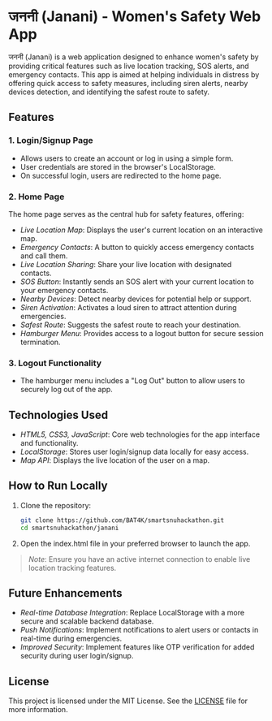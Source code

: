 # जननी (Janani) - Women's Safety Web App

जननी (Janani) is a web application designed to enhance women's safety by providing critical features such as live location tracking, SOS alerts, and emergency contacts. This app is aimed at helping individuals in distress by offering quick access to safety measures, including siren alerts, nearby devices detection, and identifying the safest route to safety.

## Features

### 1. Login/Signup Page
- Allows users to create an account or log in using a simple form.
- User credentials are stored in the browser's LocalStorage.
- On successful login, users are redirected to the home page.

### 2. Home Page
The home page serves as the central hub for safety features, offering:

- *Live Location Map*: Displays the user's current location on an interactive map.
- *Emergency Contacts*: A button to quickly access emergency contacts and call them.
- *Live Location Sharing*: Share your live location with designated contacts.
- *SOS Button*: Instantly sends an SOS alert with your current location to your emergency contacts.
- *Nearby Devices*: Detect nearby devices for potential help or support.
- *Siren Activation*: Activates a loud siren to attract attention during emergencies.
- *Safest Route*: Suggests the safest route to reach your destination.
- *Hamburger Menu*: Provides access to a logout button for secure session termination.

### 3. Logout Functionality
- The hamburger menu includes a "Log Out" button to allow users to securely log out of the app.

## Technologies Used
- *HTML5, CSS3, JavaScript*: Core web technologies for the app interface and functionality.
- *LocalStorage*: Stores user login/signup data locally for easy access.
- *Map API*: Displays the live location of the user on a map.

## How to Run Locally

1. Clone the repository:

    ```bash
    git clone https://github.com/BAT4K/smartsnuhackathon.git
    cd smartsnuhackathon/janani
    

2. Open the index.html file in your preferred browser to launch the app.

> *Note*: Ensure you have an active internet connection to enable live location tracking features.

## Future Enhancements

- *Real-time Database Integration*: Replace LocalStorage with a more secure and scalable backend database.
- *Push Notifications*: Implement notifications to alert users or contacts in real-time during emergencies.
- *Improved Security*: Implement features like OTP verification for added security during user login/signup.

## License

This project is licensed under the MIT License. See the [LICENSE](LICENSE) file for more information.
